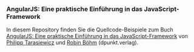 ### AngularJS: Eine praktische Einführung in das JavaScript-Framework

In diesem Repository finden Sie die Quellcode-Beispiele zum Buch <a href="http://dpunkt.de/buecher/4489/angularjs.html" target="_blank">AngularJS: Eine praktische Einführung in das JavaScript-Framework</a> von <a href="https://twitter.com/justphilmusic" target="_blank">Philipp Tarasiewicz</a> und <a href="https://twitter.com/roobijn" target="_blank">Robin Böhm</a> (dpunkt.verlag).
